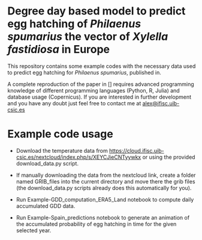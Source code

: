 # Degree day based model to predict egg hatching of *Philaenus spumarius* the vector of *Xylella fastidiosa* in Europe

This repository contains some example codes with the necessary data used to predict egg hatching for *Philaenus spumarius*, published in.

A complete reproduction of the paper in [] requires advanced programming knowledge of different programming languages (Python, R, Julia) and database usage (Copernicus). If you are interested in further development and you have any doubt just feel free to contact me at alex@ifisc.uib-csic.es

# Example code usage

* Download the temperature data from https://cloud.ifisc.uib-csic.es/nextcloud/index.php/s/XEYCJieCNTyywkx or using the provided download_data.py script.

* If manually downloading the data from the nextcloud link, create a folder named GRIB_files into the current directory and move there the grib files (the download_data.py scripts already does this automatically for you).

* Run Example-GDD_computation_ERA5_Land notebook to compute daily accumulated GDD data.

* Run Example-Spain_predictions notebook to generate an animation of the accumulated probability of egg hatching in time for the given selected year.
